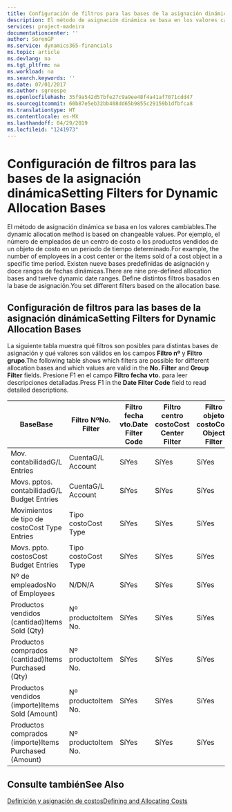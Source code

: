 ```yaml
---
title: Configuración de filtros para las bases de la asignación dinámica | Documentos de Microsoft
description: El método de asignación dinámica se basa en los valores cambiables. Por ejemplo, el número de empleados de un centro de costo o los productos vendidos de un objeto de costo en un periodo de tiempo determinado. Existen nueve bases predefinidas de asignación y doce rangos de fechas dinámicas. Define distintos filtros basados en la base de asignación.
services: project-madeira
documentationcenter: ''
author: SorenGP
ms.service: dynamics365-financials
ms.topic: article
ms.devlang: na
ms.tgt_pltfrm: na
ms.workload: na
ms.search.keywords: ''
ms.date: 07/01/2017
ms.author: sgroespe
ms.openlocfilehash: 35f9a542d57bfe27c9a9ee48f4a41af7071cdd47
ms.sourcegitcommit: 60b87e5eb32bb408dd65b9855c29159b1dfbfca8
ms.translationtype: HT
ms.contentlocale: es-MX
ms.lasthandoff: 04/29/2019
ms.locfileid: "1241973"
---
```

# <a name="setting-filters-for-dynamic-allocation-bases"></a><span data-ttu-id="1bc5f-106">Configuración de filtros para las bases de la asignación dinámica</span><span class="sxs-lookup"><span data-stu-id="1bc5f-106">Setting Filters for Dynamic Allocation Bases</span></span>
<span data-ttu-id="1bc5f-107">El método de asignación dinámica se basa en los valores cambiables.</span><span class="sxs-lookup"><span data-stu-id="1bc5f-107">The dynamic allocation method is based on changeable values.</span></span> <span data-ttu-id="1bc5f-108">Por ejemplo, el número de empleados de un centro de costo o los productos vendidos de un objeto de costo en un periodo de tiempo determinado.</span><span class="sxs-lookup"><span data-stu-id="1bc5f-108">For example, the number of employees in a cost center or the items sold of a cost object in a specific time period.</span></span> <span data-ttu-id="1bc5f-109">Existen nueve bases predefinidas de asignación y doce rangos de fechas dinámicas.</span><span class="sxs-lookup"><span data-stu-id="1bc5f-109">There are nine pre-defined allocation bases and twelve dynamic date ranges.</span></span> <span data-ttu-id="1bc5f-110">Define distintos filtros basados en la base de asignación.</span><span class="sxs-lookup"><span data-stu-id="1bc5f-110">You set different filters based on the allocation base.</span></span>  

## <a name="setting-filters-for-dynamic-allocation-bases"></a><span data-ttu-id="1bc5f-111">Configuración de filtros para las bases de la asignación dinámica</span><span class="sxs-lookup"><span data-stu-id="1bc5f-111">Setting Filters for Dynamic Allocation Bases</span></span>  
 <span data-ttu-id="1bc5f-112">La siguiente tabla muestra qué filtros son posibles para distintas bases de asignación y qué valores son válidos en los campos **Filtro nº** y **Filtro grupo**.</span><span class="sxs-lookup"><span data-stu-id="1bc5f-112">The following table shows which filters are possible for different allocation bases and which values are valid in the **No. Filter** and **Group Filter** fields.</span></span> <span data-ttu-id="1bc5f-113">Presione F1 en el campo **Filtro fecha vto.** para leer descripciones detalladas.</span><span class="sxs-lookup"><span data-stu-id="1bc5f-113">Press F1 in the **Date Filter Code** field to read detailed descriptions.</span></span>  

|<span data-ttu-id="1bc5f-114">**Base**</span><span class="sxs-lookup"><span data-stu-id="1bc5f-114">**Base**</span></span>|<span data-ttu-id="1bc5f-115">**Filtro Nº**</span><span class="sxs-lookup"><span data-stu-id="1bc5f-115">**No. Filter**</span></span>|<span data-ttu-id="1bc5f-116">**Filtro fecha vto.**</span><span class="sxs-lookup"><span data-stu-id="1bc5f-116">**Date Filter Code**</span></span>|<span data-ttu-id="1bc5f-117">**Filtro centro costo**</span><span class="sxs-lookup"><span data-stu-id="1bc5f-117">**Cost Center Filter**</span></span>|<span data-ttu-id="1bc5f-118">**Filtro objeto costo**</span><span class="sxs-lookup"><span data-stu-id="1bc5f-118">**Cost Object Filter**</span></span>|<span data-ttu-id="1bc5f-119">**Filtro grupo**</span><span class="sxs-lookup"><span data-stu-id="1bc5f-119">**Group Filter**</span></span>|  
|--------------|----------------------------------------|----------------------------------------------|------------------------------------------------|------------------------------------------------|------------------------------------------|  
|<span data-ttu-id="1bc5f-120">Mov. contabilidad</span><span class="sxs-lookup"><span data-stu-id="1bc5f-120">G/L Entries</span></span>|<span data-ttu-id="1bc5f-121">Cuenta</span><span class="sxs-lookup"><span data-stu-id="1bc5f-121">G/L Account</span></span>|<span data-ttu-id="1bc5f-122">Sí</span><span class="sxs-lookup"><span data-stu-id="1bc5f-122">Yes</span></span>|<span data-ttu-id="1bc5f-123">Sí</span><span class="sxs-lookup"><span data-stu-id="1bc5f-123">Yes</span></span>|<span data-ttu-id="1bc5f-124">Sí</span><span class="sxs-lookup"><span data-stu-id="1bc5f-124">Yes</span></span>|<span data-ttu-id="1bc5f-125">N/D</span><span class="sxs-lookup"><span data-stu-id="1bc5f-125">N/A</span></span>|  
|<span data-ttu-id="1bc5f-126">Movs. pptos. contabilidad</span><span class="sxs-lookup"><span data-stu-id="1bc5f-126">G/L Budget Entries</span></span>|<span data-ttu-id="1bc5f-127">Cuenta</span><span class="sxs-lookup"><span data-stu-id="1bc5f-127">G/L Account</span></span>|<span data-ttu-id="1bc5f-128">Sí</span><span class="sxs-lookup"><span data-stu-id="1bc5f-128">Yes</span></span>|<span data-ttu-id="1bc5f-129">Sí</span><span class="sxs-lookup"><span data-stu-id="1bc5f-129">Yes</span></span>|<span data-ttu-id="1bc5f-130">Sí</span><span class="sxs-lookup"><span data-stu-id="1bc5f-130">Yes</span></span>|<span data-ttu-id="1bc5f-131">Nombres pptos. contabilidad</span><span class="sxs-lookup"><span data-stu-id="1bc5f-131">G/L Budget Name</span></span>|  
|<span data-ttu-id="1bc5f-132">Movimientos de tipo de costo</span><span class="sxs-lookup"><span data-stu-id="1bc5f-132">Cost Type Entries</span></span>|<span data-ttu-id="1bc5f-133">Tipo costo</span><span class="sxs-lookup"><span data-stu-id="1bc5f-133">Cost Type</span></span>|<span data-ttu-id="1bc5f-134">Sí</span><span class="sxs-lookup"><span data-stu-id="1bc5f-134">Yes</span></span>|<span data-ttu-id="1bc5f-135">Sí</span><span class="sxs-lookup"><span data-stu-id="1bc5f-135">Yes</span></span>|<span data-ttu-id="1bc5f-136">Sí</span><span class="sxs-lookup"><span data-stu-id="1bc5f-136">Yes</span></span>|<span data-ttu-id="1bc5f-137">N/D</span><span class="sxs-lookup"><span data-stu-id="1bc5f-137">N/A</span></span>|  
|<span data-ttu-id="1bc5f-138">Movs. ppto. costos</span><span class="sxs-lookup"><span data-stu-id="1bc5f-138">Cost Budget Entries</span></span>|<span data-ttu-id="1bc5f-139">Tipo costo</span><span class="sxs-lookup"><span data-stu-id="1bc5f-139">Cost Type</span></span>|<span data-ttu-id="1bc5f-140">Sí</span><span class="sxs-lookup"><span data-stu-id="1bc5f-140">Yes</span></span>|<span data-ttu-id="1bc5f-141">Sí</span><span class="sxs-lookup"><span data-stu-id="1bc5f-141">Yes</span></span>|<span data-ttu-id="1bc5f-142">Sí</span><span class="sxs-lookup"><span data-stu-id="1bc5f-142">Yes</span></span>|<span data-ttu-id="1bc5f-143">Nombre ppto.</span><span class="sxs-lookup"><span data-stu-id="1bc5f-143">Budget Name</span></span>|  
|<span data-ttu-id="1bc5f-144">Nº de empleados</span><span class="sxs-lookup"><span data-stu-id="1bc5f-144">No of Employees</span></span>|<span data-ttu-id="1bc5f-145">N/D</span><span class="sxs-lookup"><span data-stu-id="1bc5f-145">N/A</span></span>|<span data-ttu-id="1bc5f-146">Sí</span><span class="sxs-lookup"><span data-stu-id="1bc5f-146">Yes</span></span>|<span data-ttu-id="1bc5f-147">Sí</span><span class="sxs-lookup"><span data-stu-id="1bc5f-147">Yes</span></span>|<span data-ttu-id="1bc5f-148">Sí</span><span class="sxs-lookup"><span data-stu-id="1bc5f-148">Yes</span></span>|<span data-ttu-id="1bc5f-149">N/D</span><span class="sxs-lookup"><span data-stu-id="1bc5f-149">N/A</span></span>|  
|<span data-ttu-id="1bc5f-150">Productos vendidos (cantidad)</span><span class="sxs-lookup"><span data-stu-id="1bc5f-150">Items Sold (Qty)</span></span>|<span data-ttu-id="1bc5f-151">Nº producto</span><span class="sxs-lookup"><span data-stu-id="1bc5f-151">Item No.</span></span>|<span data-ttu-id="1bc5f-152">Sí</span><span class="sxs-lookup"><span data-stu-id="1bc5f-152">Yes</span></span>|<span data-ttu-id="1bc5f-153">Sí</span><span class="sxs-lookup"><span data-stu-id="1bc5f-153">Yes</span></span>|<span data-ttu-id="1bc5f-154">Sí</span><span class="sxs-lookup"><span data-stu-id="1bc5f-154">Yes</span></span>|<span data-ttu-id="1bc5f-155">Grupo contable inventario</span><span class="sxs-lookup"><span data-stu-id="1bc5f-155">Inventory Posting Group</span></span>|  
|<span data-ttu-id="1bc5f-156">Productos comprados (cantidad)</span><span class="sxs-lookup"><span data-stu-id="1bc5f-156">Items Purchased (Qty)</span></span>|<span data-ttu-id="1bc5f-157">Nº producto</span><span class="sxs-lookup"><span data-stu-id="1bc5f-157">Item No.</span></span>|<span data-ttu-id="1bc5f-158">Sí</span><span class="sxs-lookup"><span data-stu-id="1bc5f-158">Yes</span></span>|<span data-ttu-id="1bc5f-159">Sí</span><span class="sxs-lookup"><span data-stu-id="1bc5f-159">Yes</span></span>|<span data-ttu-id="1bc5f-160">Sí</span><span class="sxs-lookup"><span data-stu-id="1bc5f-160">Yes</span></span>|<span data-ttu-id="1bc5f-161">Grupo contable inventario</span><span class="sxs-lookup"><span data-stu-id="1bc5f-161">Inventory Posting Group</span></span>|  
|<span data-ttu-id="1bc5f-162">Productos vendidos (importe)</span><span class="sxs-lookup"><span data-stu-id="1bc5f-162">Items Sold (Amount)</span></span>|<span data-ttu-id="1bc5f-163">Nº producto</span><span class="sxs-lookup"><span data-stu-id="1bc5f-163">Item No.</span></span>|<span data-ttu-id="1bc5f-164">Sí</span><span class="sxs-lookup"><span data-stu-id="1bc5f-164">Yes</span></span>|<span data-ttu-id="1bc5f-165">Sí</span><span class="sxs-lookup"><span data-stu-id="1bc5f-165">Yes</span></span>|<span data-ttu-id="1bc5f-166">Sí</span><span class="sxs-lookup"><span data-stu-id="1bc5f-166">Yes</span></span>|<span data-ttu-id="1bc5f-167">Grupo contable inventario</span><span class="sxs-lookup"><span data-stu-id="1bc5f-167">Inventory Posting Group</span></span>|  
|<span data-ttu-id="1bc5f-168">Productos comprados (importe)</span><span class="sxs-lookup"><span data-stu-id="1bc5f-168">Items Purchased (Amount)</span></span>|<span data-ttu-id="1bc5f-169">Nº producto</span><span class="sxs-lookup"><span data-stu-id="1bc5f-169">Item No.</span></span>|<span data-ttu-id="1bc5f-170">Sí</span><span class="sxs-lookup"><span data-stu-id="1bc5f-170">Yes</span></span>|<span data-ttu-id="1bc5f-171">Sí</span><span class="sxs-lookup"><span data-stu-id="1bc5f-171">Yes</span></span>|<span data-ttu-id="1bc5f-172">Sí</span><span class="sxs-lookup"><span data-stu-id="1bc5f-172">Yes</span></span>|<span data-ttu-id="1bc5f-173">Grupo registro inventario</span><span class="sxs-lookup"><span data-stu-id="1bc5f-173">Inventory Posting Group</span></span>|  

## <a name="see-also"></a><span data-ttu-id="1bc5f-174">Consulte también</span><span class="sxs-lookup"><span data-stu-id="1bc5f-174">See Also</span></span>  
[<span data-ttu-id="1bc5f-175">Definición y asignación de costos</span><span class="sxs-lookup"><span data-stu-id="1bc5f-175">Defining and Allocating Costs</span></span>](finance-define-and-allocate-costs.md)
